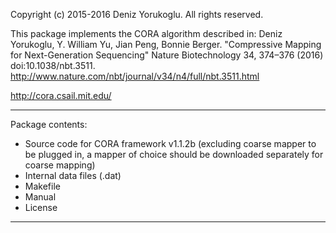 Copyright (c) 2015-2016 Deniz Yorukoglu. All rights reserved.

This package implements the CORA algorithm described in:
Deniz Yorukoglu, Y. William Yu, Jian Peng, Bonnie Berger. 
"Compressive Mapping for Next-Generation Sequencing" 
Nature Biotechnology 34, 374–376 (2016) doi:10.1038/nbt.3511.
http://www.nature.com/nbt/journal/v34/n4/full/nbt.3511.html

http://cora.csail.mit.edu/


-----------------------------

Package contents:

*	Source code for CORA framework v1.1.2b (excluding coarse mapper to be plugged in, a mapper of choice should be downloaded separately for coarse mapping)
*	Internal data files (.dat)
*	Makefile
*	Manual
*	License

-----------------------------

	




